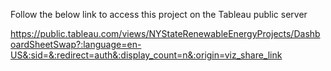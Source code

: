 Follow the below link to access this project on the Tableau public server

https://public.tableau.com/views/NYStateRenewableEnergyProjects/DashboardSheetSwap?:language=en-US&:sid=&:redirect=auth&:display_count=n&:origin=viz_share_link

